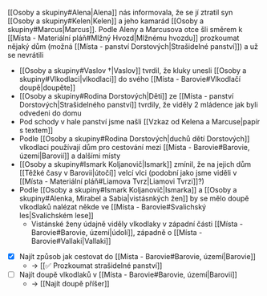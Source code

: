 [[Osoby a skupiny#Alena|Alena]] nás informovala, že se jí ztratil syn [[Osoby a skupiny#Kelen|Kelen]] a jeho kamarád [[Osoby a skupiny#Marcus|Marcus]]. Podle Aleny a Marcusova otce šli směrem k [[Místa - Materiální pláň#Mlžný Hvozd|Mlžnému hvozdu]] prozkoumat nějaký dům (možná [[Místa - panství Dorstových|Strašidelné panství]]) a už se nevrátili

- [[Osoby a skupiny#Vaslov †|Vaslov]] tvrdil, že kluky unesli [[Osoby a skupiny#Vlkodlaci|vlkodlaci]] do svého [[Místa - Barovie#Vlkodlačí doupě|doupěte]]
- [[Osoby a skupiny#Rodina Dorstových|Děti]] ze [[Místa - panství Dorstových|Strašidelného panství]] tvrdily, že viděly 2 mládence jak byli odvedeni do domu
- Pod schody v hale panství jsme našli [[Vzkaz od Kelena a Marcuse|papír s textem]]
- Podle [[Osoby a skupiny#Rodina Dorstových|duchů dětí Dorstových]] vlkodlaci používají dům pro cestování mezi [[Místa - Barovie#Barovie, území|Barovií]] a dalšími místy
- [[Osoby a skupiny#Ismark Koljanovič|Ismark]] zmínil, že na jejich dům [[Těžké časy v Barovii|útočí]] velcí vlci (podobní jako jsme viděli v [[Místa - Materiální pláň#Liamova Tvrz|Liamovi Tvrzi]]?)
- Podle [[Osoby a skupiny#Ismark Koljanovič|Ismarka]] a [[Osoby a skupiny#Alenka, Mirabel a Sabia|vistásnkých žen]] by se mělo doupě vlkodlaků nalézat někde ve [[Místa - Barovie#Svalichský les|Svalichském lese]]
	- Vistánské ženy údajně viděly vlkodlaky v západní části [[Místa - Barovie#Barovie, území|údolí]], západně o [[Místa - Barovie#Vallaki|Vallaki]]

- [x] Najít způsob jak cestovat do [[Místa - Barovie#Barovie, území|Barovie]] 
	- -> [[✅ Prozkoumat strašidelné panství]]
- [ ] Najít doupě vlkodlaků v [[Místa - Barovie#Barovie, území|Barovii]] 
	- -> [[Najít doupě příšer]]
